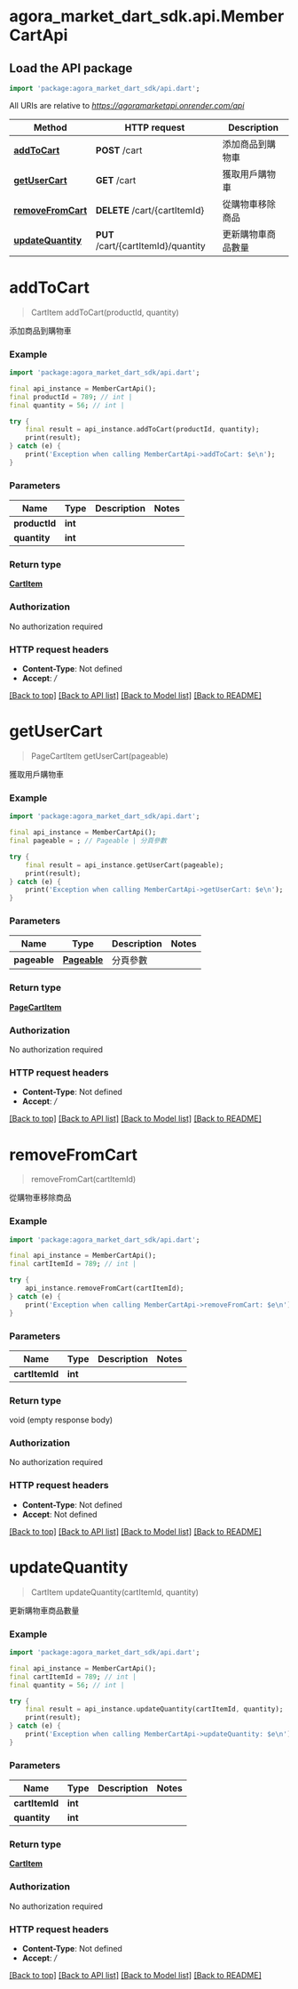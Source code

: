 # agora_market_dart_sdk.api.MemberCartApi

## Load the API package
```dart
import 'package:agora_market_dart_sdk/api.dart';
```

All URIs are relative to *https://agoramarketapi.onrender.com/api*

Method | HTTP request | Description
------------- | ------------- | -------------
[**addToCart**](MemberCartApi.md#addtocart) | **POST** /cart | 添加商品到購物車
[**getUserCart**](MemberCartApi.md#getusercart) | **GET** /cart | 獲取用戶購物車
[**removeFromCart**](MemberCartApi.md#removefromcart) | **DELETE** /cart/{cartItemId} | 從購物車移除商品
[**updateQuantity**](MemberCartApi.md#updatequantity) | **PUT** /cart/{cartItemId}/quantity | 更新購物車商品數量


# **addToCart**
> CartItem addToCart(productId, quantity)

添加商品到購物車

### Example
```dart
import 'package:agora_market_dart_sdk/api.dart';

final api_instance = MemberCartApi();
final productId = 789; // int | 
final quantity = 56; // int | 

try {
    final result = api_instance.addToCart(productId, quantity);
    print(result);
} catch (e) {
    print('Exception when calling MemberCartApi->addToCart: $e\n');
}
```

### Parameters

Name | Type | Description  | Notes
------------- | ------------- | ------------- | -------------
 **productId** | **int**|  | 
 **quantity** | **int**|  | 

### Return type

[**CartItem**](CartItem.md)

### Authorization

No authorization required

### HTTP request headers

 - **Content-Type**: Not defined
 - **Accept**: */*

[[Back to top]](#) [[Back to API list]](../README.md#documentation-for-api-endpoints) [[Back to Model list]](../README.md#documentation-for-models) [[Back to README]](../README.md)

# **getUserCart**
> PageCartItem getUserCart(pageable)

獲取用戶購物車

### Example
```dart
import 'package:agora_market_dart_sdk/api.dart';

final api_instance = MemberCartApi();
final pageable = ; // Pageable | 分頁參數

try {
    final result = api_instance.getUserCart(pageable);
    print(result);
} catch (e) {
    print('Exception when calling MemberCartApi->getUserCart: $e\n');
}
```

### Parameters

Name | Type | Description  | Notes
------------- | ------------- | ------------- | -------------
 **pageable** | [**Pageable**](.md)| 分頁參數 | 

### Return type

[**PageCartItem**](PageCartItem.md)

### Authorization

No authorization required

### HTTP request headers

 - **Content-Type**: Not defined
 - **Accept**: */*

[[Back to top]](#) [[Back to API list]](../README.md#documentation-for-api-endpoints) [[Back to Model list]](../README.md#documentation-for-models) [[Back to README]](../README.md)

# **removeFromCart**
> removeFromCart(cartItemId)

從購物車移除商品

### Example
```dart
import 'package:agora_market_dart_sdk/api.dart';

final api_instance = MemberCartApi();
final cartItemId = 789; // int | 

try {
    api_instance.removeFromCart(cartItemId);
} catch (e) {
    print('Exception when calling MemberCartApi->removeFromCart: $e\n');
}
```

### Parameters

Name | Type | Description  | Notes
------------- | ------------- | ------------- | -------------
 **cartItemId** | **int**|  | 

### Return type

void (empty response body)

### Authorization

No authorization required

### HTTP request headers

 - **Content-Type**: Not defined
 - **Accept**: Not defined

[[Back to top]](#) [[Back to API list]](../README.md#documentation-for-api-endpoints) [[Back to Model list]](../README.md#documentation-for-models) [[Back to README]](../README.md)

# **updateQuantity**
> CartItem updateQuantity(cartItemId, quantity)

更新購物車商品數量

### Example
```dart
import 'package:agora_market_dart_sdk/api.dart';

final api_instance = MemberCartApi();
final cartItemId = 789; // int | 
final quantity = 56; // int | 

try {
    final result = api_instance.updateQuantity(cartItemId, quantity);
    print(result);
} catch (e) {
    print('Exception when calling MemberCartApi->updateQuantity: $e\n');
}
```

### Parameters

Name | Type | Description  | Notes
------------- | ------------- | ------------- | -------------
 **cartItemId** | **int**|  | 
 **quantity** | **int**|  | 

### Return type

[**CartItem**](CartItem.md)

### Authorization

No authorization required

### HTTP request headers

 - **Content-Type**: Not defined
 - **Accept**: */*

[[Back to top]](#) [[Back to API list]](../README.md#documentation-for-api-endpoints) [[Back to Model list]](../README.md#documentation-for-models) [[Back to README]](../README.md)

